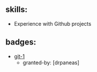 ## skills:

 - Experience with Github projects

## badges:

- [git-1](../git-1)
  - granted-by: [drpaneas]

[ktsamis]: https://github.com/ktsamis
